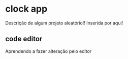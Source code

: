 # clock app

Descrição de algum projeto aleatório!!
Inserida por aqui!	

## code editor

Aprendendo a fazer alteração pelo editor
